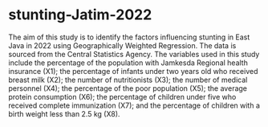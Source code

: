 # stunting-Jatim-2022
The aim of this study is to identify the factors influencing stunting in East Java in 2022 using Geographically Weighted Regression. The data is sourced from the Central Statistics Agency. The variables used in this study include the percentage of the population with Jamkesda Regional health insurance (X1); the percentage of infants under two years old who received breast milk (X2); the number of nutritionists (X3); the number of medical personnel (X4); the percentage of the poor population (X5); the average protein consumption (X6); the percentage of children under five who received complete immunization (X7); and the percentage of children with a birth weight less than 2.5 kg (X8).
